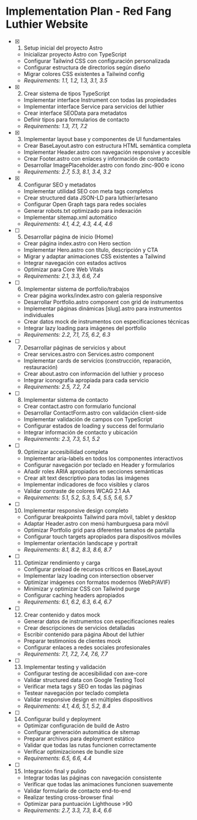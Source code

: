 # Implementation Plan - Red Fang Luthier Website

- [x] 1. Setup inicial del proyecto Astro

  - Inicializar proyecto Astro con TypeScript
  - Configurar Tailwind CSS con configuración personalizada
  - Configurar estructura de directorios según diseño
  - Migrar colores CSS existentes a Tailwind config
  - _Requirements: 1.1, 1.2, 1.3, 3.1, 3.5_

- [x] 2. Crear sistema de tipos TypeScript





  - Implementar interface Instrument con todas las propiedades
  - Implementar interface Service para servicios del luthier
  - Crear interface SEOData para metadatos
  - Definir tipos para formularios de contacto
  - _Requirements: 1.3, 7.1, 7.2_

- [x] 3. Implementar layout base y componentes de UI fundamentales



  - Crear BaseLayout.astro con estructura HTML semántica completa
  - Implementar Header.astro con navegación responsive y accesible
  - Crear Footer.astro con enlaces y información de contacto
  - Desarrollar ImagePlaceholder.astro con fondo zinc-900 e icono
  - _Requirements: 2.7, 5.3, 8.1, 3.4, 3.2_

- [x] 4. Configurar SEO y metadatos



  - Implementar utilidad SEO con meta tags completos
  - Crear structured data JSON-LD para luthier/artesano
  - Configurar Open Graph tags para redes sociales
  - Generar robots.txt optimizado para indexación
  - Implementar sitemap.xml automático
  - _Requirements: 4.1, 4.2, 4.3, 4.4, 4.6_

- [ ] 5. Desarrollar página de inicio (Home)
  - Crear página index.astro con Hero section
  - Implementar Hero.astro con título, descripción y CTA
  - Migrar y adaptar animaciones CSS existentes a Tailwind
  - Integrar navegación con estados activos
  - Optimizar para Core Web Vitals
  - _Requirements: 2.1, 3.3, 6.6, 7.4_

- [ ] 6. Implementar sistema de portfolio/trabajos
  - Crear página works/index.astro con galería responsive
  - Desarrollar Portfolio.astro component con grid de instrumentos
  - Implementar páginas dinámicas [slug].astro para instrumentos individuales
  - Crear datos mock de instrumentos con especificaciones técnicas
  - Integrar lazy loading para imágenes del portfolio
  - _Requirements: 2.2, 7.1, 7.5, 6.2, 6.3_

- [ ] 7. Desarrollar páginas de servicios y about
  - Crear services.astro con Services.astro component
  - Implementar cards de servicios (construcción, reparación, restauración)
  - Crear about.astro con información del luthier y proceso
  - Integrar iconografía apropiada para cada servicio
  - _Requirements: 2.5, 7.2, 7.4_

- [ ] 8. Implementar sistema de contacto
  - Crear contact.astro con formulario funcional
  - Desarrollar ContactForm.astro con validación client-side
  - Implementar validación de campos con TypeScript
  - Configurar estados de loading y success del formulario
  - Integrar información de contacto y ubicación
  - _Requirements: 2.3, 7.3, 5.1, 5.2_

- [ ] 9. Optimizar accesibilidad completa
  - Implementar aria-labels en todos los componentes interactivos
  - Configurar navegación por teclado en Header y formularios
  - Añadir roles ARIA apropiados en secciones semánticas
  - Crear alt text descriptivo para todas las imágenes
  - Implementar indicadores de foco visibles y claros
  - Validar contraste de colores WCAG 2.1 AA
  - _Requirements: 5.1, 5.2, 5.3, 5.4, 5.5, 5.6, 5.7_

- [ ] 10. Implementar responsive design completo
  - Configurar breakpoints Tailwind para móvil, tablet y desktop
  - Adaptar Header.astro con menú hamburguesa para móvil
  - Optimizar Portfolio grid para diferentes tamaños de pantalla
  - Configurar touch targets apropiados para dispositivos móviles
  - Implementar orientación landscape y portrait
  - _Requirements: 8.1, 8.2, 8.3, 8.6, 8.7_

- [ ] 11. Optimizar rendimiento y carga
  - Configurar preload de recursos críticos en BaseLayout
  - Implementar lazy loading con intersection observer
  - Optimizar imágenes con formatos modernos (WebP/AVIF)
  - Minimizar y optimizar CSS con Tailwind purge
  - Configurar caching headers apropiados
  - _Requirements: 6.1, 6.2, 6.3, 6.4, 6.7_

- [ ] 12. Crear contenido y datos mock
  - Generar datos de instrumentos con especificaciones reales
  - Crear descripciones de servicios detalladas
  - Escribir contenido para página About del luthier
  - Preparar testimonios de clientes mock
  - Configurar enlaces a redes sociales profesionales
  - _Requirements: 7.1, 7.2, 7.4, 7.6, 7.7_

- [ ] 13. Implementar testing y validación
  - Configurar testing de accesibilidad con axe-core
  - Validar structured data con Google Testing Tool
  - Verificar meta tags y SEO en todas las páginas
  - Testear navegación por teclado completa
  - Validar responsive design en múltiples dispositivos
  - _Requirements: 4.1, 4.6, 5.1, 5.2, 8.4_

- [ ] 14. Configurar build y deployment
  - Optimizar configuración de build de Astro
  - Configurar generación automática de sitemap
  - Preparar archivos para deployment estático
  - Validar que todas las rutas funcionen correctamente
  - Verificar optimizaciones de bundle size
  - _Requirements: 6.5, 6.6, 4.4_

- [ ] 15. Integración final y pulido
  - Integrar todas las páginas con navegación consistente
  - Verificar que todas las animaciones funcionen suavemente
  - Validar formulario de contacto end-to-end
  - Realizar testing cross-browser final
  - Optimizar para puntuación Lighthouse >90
  - _Requirements: 2.7, 3.3, 7.3, 8.4, 6.6_